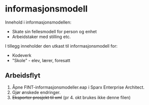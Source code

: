 # informasjonsmodell

Innehold i informasjonsmodellen: 

* Skate sin fellesmodell for person og enhet
* Arbeidstaker med stilling etc.

I tillegg inneholder den utkast til informasjonsmodell for: 

* Kodeverk
* "Skole" - elev, lærer, foresatt

## Arbeidsflyt

1. Åpne FINT-informasjonsmodeller.eap i Sparx Enterprise Architect.
2. Gjør ønskede endringer. 
3. <del>Eksporter prosjekt til xml</del> (pr 4. okt brukes ikke denne filen)
